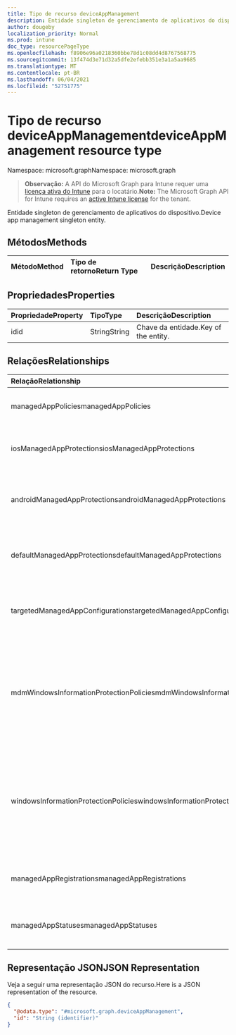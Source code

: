 ```yaml
---
title: Tipo de recurso deviceAppManagement
description: Entidade singleton de gerenciamento de aplicativos do dispositivo.
author: dougeby
localization_priority: Normal
ms.prod: intune
doc_type: resourcePageType
ms.openlocfilehash: f8906e96a0218360bbe78d1c08dd4d8767568775
ms.sourcegitcommit: 13f474d3e71d32a5dfe2efebb351e3a1a5aa9685
ms.translationtype: MT
ms.contentlocale: pt-BR
ms.lasthandoff: 06/04/2021
ms.locfileid: "52751775"
---
```

# <a name="deviceappmanagement-resource-type"></a><span data-ttu-id="1a4b3-103">Tipo de recurso deviceAppManagement</span><span class="sxs-lookup"><span data-stu-id="1a4b3-103">deviceAppManagement resource type</span></span>

<span data-ttu-id="1a4b3-104">Namespace: microsoft.graph</span><span class="sxs-lookup"><span data-stu-id="1a4b3-104">Namespace: microsoft.graph</span></span>

> <span data-ttu-id="1a4b3-105">**Observação:** A API do Microsoft Graph para Intune requer uma [licença ativa do Intune](https://go.microsoft.com/fwlink/?linkid=839381) para o locatário.</span><span class="sxs-lookup"><span data-stu-id="1a4b3-105">**Note:** The Microsoft Graph API for Intune requires an [active Intune license](https://go.microsoft.com/fwlink/?linkid=839381) for the tenant.</span></span>

<span data-ttu-id="1a4b3-106">Entidade singleton de gerenciamento de aplicativos do dispositivo.</span><span class="sxs-lookup"><span data-stu-id="1a4b3-106">Device app management singleton entity.</span></span>

## <a name="methods"></a><span data-ttu-id="1a4b3-107">Métodos</span><span class="sxs-lookup"><span data-stu-id="1a4b3-107">Methods</span></span>
|<span data-ttu-id="1a4b3-108">Método</span><span class="sxs-lookup"><span data-stu-id="1a4b3-108">Method</span></span>|<span data-ttu-id="1a4b3-109">Tipo de retorno</span><span class="sxs-lookup"><span data-stu-id="1a4b3-109">Return Type</span></span>|<span data-ttu-id="1a4b3-110">Descrição</span><span class="sxs-lookup"><span data-stu-id="1a4b3-110">Description</span></span>|
|:---|:---|:---|

## <a name="properties"></a><span data-ttu-id="1a4b3-111">Propriedades</span><span class="sxs-lookup"><span data-stu-id="1a4b3-111">Properties</span></span>
|<span data-ttu-id="1a4b3-112">Propriedade</span><span class="sxs-lookup"><span data-stu-id="1a4b3-112">Property</span></span>|<span data-ttu-id="1a4b3-113">Tipo</span><span class="sxs-lookup"><span data-stu-id="1a4b3-113">Type</span></span>|<span data-ttu-id="1a4b3-114">Descrição</span><span class="sxs-lookup"><span data-stu-id="1a4b3-114">Description</span></span>|
|:---|:---|:---|
|<span data-ttu-id="1a4b3-115">id</span><span class="sxs-lookup"><span data-stu-id="1a4b3-115">id</span></span>|<span data-ttu-id="1a4b3-116">String</span><span class="sxs-lookup"><span data-stu-id="1a4b3-116">String</span></span>|<span data-ttu-id="1a4b3-117">Chave da entidade.</span><span class="sxs-lookup"><span data-stu-id="1a4b3-117">Key of the entity.</span></span>|

## <a name="relationships"></a><span data-ttu-id="1a4b3-118">Relações</span><span class="sxs-lookup"><span data-stu-id="1a4b3-118">Relationships</span></span>
|<span data-ttu-id="1a4b3-119">Relação</span><span class="sxs-lookup"><span data-stu-id="1a4b3-119">Relationship</span></span>|<span data-ttu-id="1a4b3-120">Tipo</span><span class="sxs-lookup"><span data-stu-id="1a4b3-120">Type</span></span>|<span data-ttu-id="1a4b3-121">Descrição</span><span class="sxs-lookup"><span data-stu-id="1a4b3-121">Description</span></span>|
|:---|:---|:---|
|<span data-ttu-id="1a4b3-122">managedAppPolicies</span><span class="sxs-lookup"><span data-stu-id="1a4b3-122">managedAppPolicies</span></span>|<span data-ttu-id="1a4b3-123">Coleção [managedAppPolicy](../resources/intune-mam-managedapppolicy.md)</span><span class="sxs-lookup"><span data-stu-id="1a4b3-123">[managedAppPolicy](../resources/intune-mam-managedapppolicy.md) collection</span></span>|<span data-ttu-id="1a4b3-124">Políticas de aplicativos gerenciados.</span><span class="sxs-lookup"><span data-stu-id="1a4b3-124">Managed app policies.</span></span>|
|<span data-ttu-id="1a4b3-125">iosManagedAppProtections</span><span class="sxs-lookup"><span data-stu-id="1a4b3-125">iosManagedAppProtections</span></span>|<span data-ttu-id="1a4b3-126">Coleção [iosManagedAppProtection](../resources/intune-mam-iosmanagedappprotection.md)</span><span class="sxs-lookup"><span data-stu-id="1a4b3-126">[iosManagedAppProtection](../resources/intune-mam-iosmanagedappprotection.md) collection</span></span>|<span data-ttu-id="1a4b3-127">Políticas de aplicativos gerenciados para iOS.</span><span class="sxs-lookup"><span data-stu-id="1a4b3-127">iOS managed app policies.</span></span>|
|<span data-ttu-id="1a4b3-128">androidManagedAppProtections</span><span class="sxs-lookup"><span data-stu-id="1a4b3-128">androidManagedAppProtections</span></span>|<span data-ttu-id="1a4b3-129">Coleção [androidManagedAppProtection](../resources/intune-mam-androidmanagedappprotection.md)</span><span class="sxs-lookup"><span data-stu-id="1a4b3-129">[androidManagedAppProtection](../resources/intune-mam-androidmanagedappprotection.md) collection</span></span>|<span data-ttu-id="1a4b3-130">Políticas de aplicativos gerenciados para Android.</span><span class="sxs-lookup"><span data-stu-id="1a4b3-130">Android managed app policies.</span></span>|
|<span data-ttu-id="1a4b3-131">defaultManagedAppProtections</span><span class="sxs-lookup"><span data-stu-id="1a4b3-131">defaultManagedAppProtections</span></span>|<span data-ttu-id="1a4b3-132">Coleção [defaultManagedAppProtection](../resources/intune-mam-defaultmanagedappprotection.md)</span><span class="sxs-lookup"><span data-stu-id="1a4b3-132">[defaultManagedAppProtection](../resources/intune-mam-defaultmanagedappprotection.md) collection</span></span>|<span data-ttu-id="1a4b3-133">Políticas de aplicativos gerenciados padrão.</span><span class="sxs-lookup"><span data-stu-id="1a4b3-133">Default managed app policies.</span></span>|
|<span data-ttu-id="1a4b3-134">targetedManagedAppConfigurations</span><span class="sxs-lookup"><span data-stu-id="1a4b3-134">targetedManagedAppConfigurations</span></span>|<span data-ttu-id="1a4b3-135">Coleção [targetedManagedAppConfiguration](../resources/intune-mam-targetedmanagedappconfiguration.md)</span><span class="sxs-lookup"><span data-stu-id="1a4b3-135">[targetedManagedAppConfiguration](../resources/intune-mam-targetedmanagedappconfiguration.md) collection</span></span>|<span data-ttu-id="1a4b3-136">Configurações de aplicativos gerenciados direcionadas.</span><span class="sxs-lookup"><span data-stu-id="1a4b3-136">Targeted managed app configurations.</span></span>|
|<span data-ttu-id="1a4b3-137">mdmWindowsInformationProtectionPolicies</span><span class="sxs-lookup"><span data-stu-id="1a4b3-137">mdmWindowsInformationProtectionPolicies</span></span>|<span data-ttu-id="1a4b3-138">Coleção [mdmWindowsInformationProtectionPolicy](../resources/intune-mam-mdmwindowsinformationprotectionpolicy.md)</span><span class="sxs-lookup"><span data-stu-id="1a4b3-138">[mdmWindowsInformationProtectionPolicy](../resources/intune-mam-mdmwindowsinformationprotectionpolicy.md) collection</span></span>|<span data-ttu-id="1a4b3-139">Proteção de informações do Windows para aplicativos em execução em dispositivos que estão registrados no MDM.</span><span class="sxs-lookup"><span data-stu-id="1a4b3-139">Windows information protection for apps running on devices which are MDM enrolled.</span></span>|
|<span data-ttu-id="1a4b3-140">windowsInformationProtectionPolicies</span><span class="sxs-lookup"><span data-stu-id="1a4b3-140">windowsInformationProtectionPolicies</span></span>|<span data-ttu-id="1a4b3-141">Coleção [windowsInformationProtectionPolicy](../resources/intune-mam-windowsinformationprotectionpolicy.md)</span><span class="sxs-lookup"><span data-stu-id="1a4b3-141">[windowsInformationProtectionPolicy](../resources/intune-mam-windowsinformationprotectionpolicy.md) collection</span></span>|<span data-ttu-id="1a4b3-142">Proteção de informações do Windows para aplicativos em execução em dispositivos que não estão registrados no MDM.</span><span class="sxs-lookup"><span data-stu-id="1a4b3-142">Windows information protection for apps running on devices which are not MDM enrolled.</span></span>|
|<span data-ttu-id="1a4b3-143">managedAppRegistrations</span><span class="sxs-lookup"><span data-stu-id="1a4b3-143">managedAppRegistrations</span></span>|<span data-ttu-id="1a4b3-144">Coleção [managedAppRegistration](../resources/intune-mam-managedappregistration.md)</span><span class="sxs-lookup"><span data-stu-id="1a4b3-144">[managedAppRegistration](../resources/intune-mam-managedappregistration.md) collection</span></span>|<span data-ttu-id="1a4b3-145">Os registros de aplicativos gerenciados.</span><span class="sxs-lookup"><span data-stu-id="1a4b3-145">The managed app registrations.</span></span>|
|<span data-ttu-id="1a4b3-146">managedAppStatuses</span><span class="sxs-lookup"><span data-stu-id="1a4b3-146">managedAppStatuses</span></span>|<span data-ttu-id="1a4b3-147">Coleção [managedAppStatus](../resources/intune-mam-managedappstatus.md)</span><span class="sxs-lookup"><span data-stu-id="1a4b3-147">[managedAppStatus](../resources/intune-mam-managedappstatus.md) collection</span></span>|<span data-ttu-id="1a4b3-148">Os status de aplicativos gerenciados.</span><span class="sxs-lookup"><span data-stu-id="1a4b3-148">The managed app statuses.</span></span>|

## <a name="json-representation"></a><span data-ttu-id="1a4b3-149">Representação JSON</span><span class="sxs-lookup"><span data-stu-id="1a4b3-149">JSON Representation</span></span>
<span data-ttu-id="1a4b3-150">Veja a seguir uma representação JSON do recurso.</span><span class="sxs-lookup"><span data-stu-id="1a4b3-150">Here is a JSON representation of the resource.</span></span>
<!-- {
  "blockType": "resource",
  "keyProperty": "id",
  "@odata.type": "microsoft.graph.deviceAppManagement"
}
-->
``` json
{
  "@odata.type": "#microsoft.graph.deviceAppManagement",
  "id": "String (identifier)"
}
```




